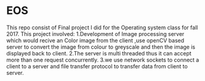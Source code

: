# EOS
This repo consist of Final project I did for the Operating system class for fall 2017. This project involved:
1.Development of Image processing server which would recive an Color image from the client ,use openCV based server to convert the image 
  from colour to greyscale and then the image is displayed back to client.
2.The server is multi threaded thus it can accept more than one request concurrently.
3.we use network sockets to connect a client to a server and file transfer protocol to transfer data from client to server.
